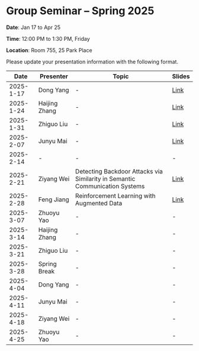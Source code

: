 # Group Seminar – Spring 2025

 **Date**: Jan 17 to Apr 25
 
 **Time**: 12:00 PM to 1:30 PM, Friday
 
 **Location**: Room 755, 25 Park Place

Please update your presentation information with the following format.

| Date       |   Presenter   | Topic | Slides |
|------------|---------------|-------|--------|
| 2025-1-17  | Dong Yang     | -     | [Link](https://github.com/GSUGroup/GroupMeetingSchedule/blob/main/Slides/DongYang/Radio%20Map%20Estimation_GroupMeeting_20250117.pptx)|
| 2025-1-24  | Haijing Zhang | -     | [Link](https://github.com/GSUGroup/GroupMeetingSchedule/tree/main/Slides/Haijing%20Zhang)|
| 2025-1-31  | Zhiguo Liu    | -     | [Link](https://github.com/GSUGroup/GroupMeetingSchedule/tree/main/Slides/Zhiguo%20Liu)|
| 2025-2-07  | Junyu Mai     | -     | [Link](https://github.com/GSUGroup/GroupMeetingSchedule/tree/main/Slides/Junyu%20Mai)|
| 2025-2-14  |  -   | -      | -     |
| 2025-2-21  | Ziyang Wei    | Detecting Backdoor Attacks via Similarity in Semantic Communication Systems | [Link](https://github.com/GSUGroup/GroupMeetingSchedule/blob/main/Slides/Ziyang%20Wei/Detecting%20Backdoor%20Attacks%20via%20Similarity%20in%20Semantic%20Communication%20Systems.pptx)      |
| 2025-2-28  | Feng Jiang    | Reinforcement Learning with Augmented Data | [Link](https://github.com/GSUGroup/GroupMeetingSchedule/blob/main/Slides/Feng%20Jiang/RAD.pptx)|
| 2025-3-07  | Zhuoyu Yao    | -     | -      |
| 2025-3-14  | Haijing Zhang | -     | -      |
| 2025-3-21  | Zhiguo Liu    | -     | -      |
| 2025-3-28  | Spring Break  | -     | -      |
| 2025-4-04  | Dong Yang     | -     | -      |
| 2025-4-11  | Junyu Mai     | -     | -      |
| 2025-4-18  | Ziyang Wei    | -     | -      |
| 2025-4-25  | Zhuoyu Yao    | -     | -      |

